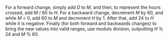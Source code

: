 For a forward change, simply add *D* to *M*, and then, to represent the hours crossed, add *M* / 60 to *H*. For a backward change, decrement *M* by 60, and while *M* < 0, add 60 to *M* and decrement *H* by 1. After that, add 24 to *H* while it is negative. Finally (for both forward and backwards changes) to bring the new values into valid ranges, use modulo division, outputting *H* % 24 and *M* % 60.
